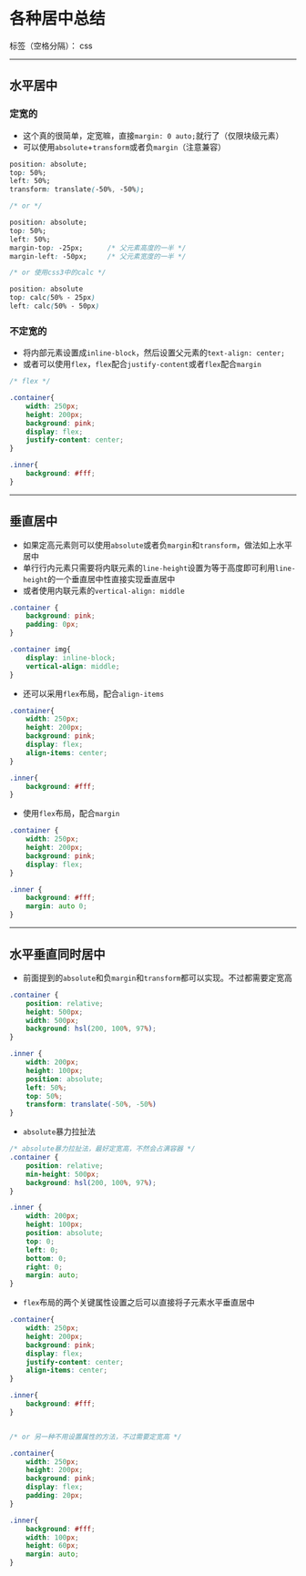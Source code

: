 ﻿# 各种居中总结

标签（空格分隔）： css

---

## 水平居中

### 定宽的

- 这个真的很简单，定宽嘛，直接`margin: 0 auto;`就行了（仅限块级元素）
- 可以使用`absolute`+`transform`或者负`margin`（注意兼容）

```css
position: absolute;
top: 50%;
left: 50%;
transform: translate(-50%, -50%);

/* or */

position: absolute;
top: 50%;
left: 50%;
margin-top: -25px;		/* 父元素高度的一半 */
margin-left: -50px;		/* 父元素宽度的一半 */

/* or 使用css3中的calc */

position: absolute
top: calc(50% - 25px)
left: calc(50% - 50px)
```

### 不定宽的

- 将内部元素设置成`inline-block`，然后设置父元素的`text-align: center;`
- 或者可以使用`flex`，`flex`配合`justify-content`或者`flex`配合`margin`

```css
/* flex */

.container{
    width: 250px;
    height: 200px;
    background: pink;
    display: flex;
    justify-content: center;
}

.inner{
    background: #fff;
}
```



---

## 垂直居中

- 如果定高元素则可以使用`absolute`或者负`margin`和`transform`，做法如上水平居中
- 单行行内元素只需要将内联元素的`line-height`设置为等于高度即可利用`line-height`的一个垂直居中性直接实现垂直居中
- 或者使用内联元素的`vertical-align: middle`

```css
.container {
	background: pink;
	padding: 0px;
}

.container img{
	display: inline-block;
	vertical-align: middle;
}
```

- 还可以采用`flex`布局，配合`align-items`

```css
.container{
    width: 250px;
    height: 200px;
    background: pink;
    display: flex;
    align-items: center;
}

.inner{
    background: #fff;
}
```

- 使用`flex`布局，配合`margin`

```css
.container {
    width: 250px;
    height: 200px;
    background: pink;
    display: flex;
}

.inner {
    background: #fff;
    margin: auto 0;
}
```



---

## 水平垂直同时居中

- 前面提到的`absolute`和负`margin`和`transform`都可以实现。不过都需要定宽高

```css
.container {
	position: relative; 
	height: 500px;
    width: 500px;
	background: hsl(200, 100%, 97%);
}

.inner {
	width: 200px;
	height: 100px;
	position: absolute;
	left: 50%;
    top: 50%;
    transform: translate(-50%, -50%)
}
```

- `absolute`暴力拉扯法

```css
/* absolute暴力拉扯法，最好定宽高，不然会占满容器 */
.container {
	position: relative; 
	min-height: 500px;
	background: hsl(200, 100%, 97%);
}

.inner {
	width: 200px;
	height: 100px;
	position: absolute;
	top: 0;
	left: 0;
	bottom: 0;
	right: 0;
	margin: auto;
}
```

- `flex`布局的两个关键属性设置之后可以直接将子元素水平垂直居中

```css
.container{
    width: 250px;
    height: 200px;
    background: pink;
    display: flex;
    justify-content: center;
    align-items: center;
}

.inner{
    background: #fff;
}


/* or 另一种不用设置属性的方法，不过需要定宽高 */

.container{
    width: 250px;
    height: 200px;
    background: pink;
    display: flex;
    padding: 20px;
}

.inner{
    background: #fff;
    width: 100px;
    height: 60px;
    margin: auto;
}
```

